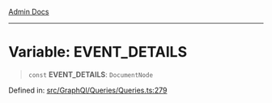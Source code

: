 [Admin Docs](/)

---

# Variable: EVENT_DETAILS

> `const` **EVENT_DETAILS**: `DocumentNode`

Defined in: [src/GraphQl/Queries/Queries.ts:279](https://github.com/PalisadoesFoundation/talawa-admin/blob/main/src/GraphQl/Queries/Queries.ts#L279)
